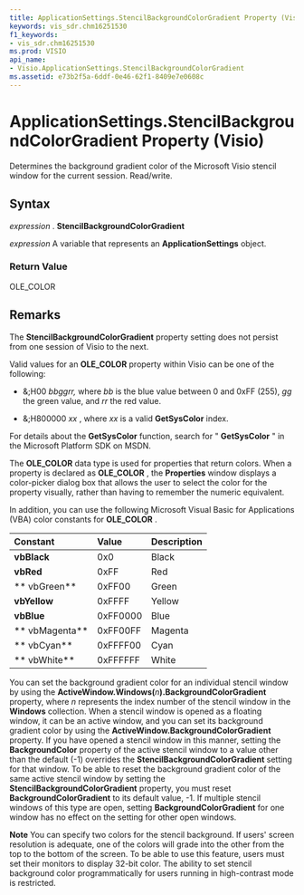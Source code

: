 ```yaml
---
title: ApplicationSettings.StencilBackgroundColorGradient Property (Visio)
keywords: vis_sdr.chm16251530
f1_keywords:
- vis_sdr.chm16251530
ms.prod: VISIO
api_name:
- Visio.ApplicationSettings.StencilBackgroundColorGradient
ms.assetid: e73b2f5a-6ddf-0e46-62f1-8409e7e0608c
---
```



# ApplicationSettings.StencilBackgroundColorGradient Property (Visio)

Determines the background gradient color of the Microsoft Visio stencil window for the current session. Read/write. 


## Syntax

 _expression_ . **StencilBackgroundColorGradient**

 _expression_ A variable that represents an **ApplicationSettings** object.


### Return Value

OLE_COLOR


## Remarks

The  **StencilBackgroundColorGradient** property setting does not persist from one session of Visio to the next.

Valid values for an  **OLE_COLOR** property within Visio can be one of the following:




- &;H00 _bbggrr,_ where _bb_ is the blue value between 0 and 0xFF (255), _gg_ the green value, and _rr_ the red value.
    
- &;H800000 _xx_ , where _xx_ is a valid **GetSysColor** index.
    


For details about the  **GetSysColor** function, search for " **GetSysColor** " in the Microsoft Platform SDK on MSDN.

The  **OLE_COLOR** data type is used for properties that return colors. When a property is declared as **OLE_COLOR** , the **Properties** window displays a color-picker dialog box that allows the user to select the color for the property visually, rather than having to remember the numeric equivalent.

In addition, you can use the following Microsoft Visual Basic for Applications (VBA) color constants for  **OLE_COLOR** .



|**Constant**|**Value**|**Description**|
|:-----|:-----|:-----|
| **vbBlack**|0x0 |Black|
| **vbRed**|0xFF |Red|
| ** vbGreen**|0xFF00 |Green|
| **vbYellow**|0xFFFF|Yellow|
| **vbBlue**|0xFF0000 |Blue|
| ** vbMagenta**|0xFF00FF |Magenta|
| ** vbCyan**|0xFFFF00|Cyan|
| ** vbWhite**|0xFFFFFF|White|
You can set the background gradient color for an individual stencil window by using the  **ActiveWindow.Windows(**_n_**).BackgroundColorGradient** property, where _n_ represents the index number of the stencil window in the **Windows** collection. When a stencil window is opened as a floating window, it can be an active window, and you can set its background gradient color by using the **ActiveWindow.BackgroundColorGradient** property. If you have opened a stencil window in this manner, setting the **BackgroundColor** property of the active stencil window to a value other than the default (-1) overrides the **StencilBackgroundColorGradient** setting for that window. To be able to reset the background gradient color of the same active stencil window by setting the **StencilBackgroundColorGradient** property, you must reset **BackgroundColorGradient** to its default value, -1. If multiple stencil windows of this type are open, setting **BackgroundColorGradient** for one window has no effect on the setting for other open windows.




 **Note**  You can specify two colors for the stencil background. If users' screen resolution is adequate, one of the colors will grade into the other from the top to the bottom of the screen. To be able to use this feature, users must set their monitors to display 32-bit color. The ability to set stencil background color programmatically for users running in high-contrast mode is restricted.


